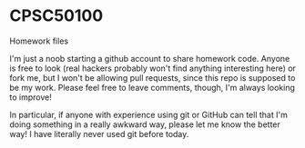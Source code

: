 # CPSC50100
Homework files


I'm just a noob starting a github account to share homework code. Anyone is free to look (real hackers probably won't find anything interesting here) or fork me, but I won't be allowing pull requests, since this repo is supposed to be my work. Please feel free to leave comments, though, I'm always looking to improve!

In particular, if anyone with experience using git or GitHub can tell that I'm doing something in a really awkward way, please let me know the better way! I have literally never used git before today.
